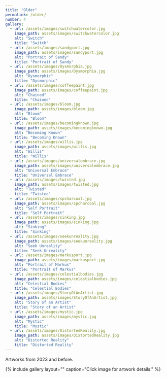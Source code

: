 ```yaml
---
title: "Older"
permalink: /older/
number: 4
gallery:
  - url: /assets/images/switchwatercolor.jpg
    image_path: assets/images/switchwatercolor.jpg
    alt: "Switch"
    title: "Switch"
  - url: /assets/images/sandyport.jpg
    image_path: assets/images/sandyport.jpg
    alt: "Portrait of Sandy"
    title: "Portrait of Sandy"
  - url: /assets/images/Dysmorphia.jpg
    image_path: assets/images/Dysmorphia.jpg
    alt: "Dysmorphic"
    title: "Dysmorphic"
  - url: /assets/images/coffeepaint.jpg
    image_path: assets/images/coffeepaint.jpg
    alt: "Chained"
    title: "Chained"
  - url: /assets/images/bloom.jpg
    image_path: assets/images/bloom.jpg
    alt: "Bloom"
    title: "Bloom"
  - url: /assets/images/becomingknown.jpg
    image_path: assets/images/becomingknown.jpg
    alt: "Becoming Known"
    title: "Becoming Known"
  - url: /assets/images/willis.jpg
    image_path: assets/images/willis.jpg
    alt: "Willis"
    title: "Willis"
  - url: /assets/images/universalembrace.jpg
    image_path: assets/images/universalembrace.jpg
    alt: "Universal Embrace"
    title: "Universal Embrace"
  - url: /assets/images/twisted.jpg
    image_path: assets/images/twisted.jpg
    alt: "Twisted"
    title: "Twisted"
  - url: /assets/images/spcharcoal.jpg
    image_path: assets/images/spcharcoal.jpg
    alt: "Self Portrait"
    title: "Self Portrait"
  - url: /assets/images/sinking.jpg
    image_path: assets/images/sinking.jpg
    alt: "Sinking"
    title: "Sinking"
  - url: /assets/images/seekunreality.jpg
    image_path: assets/images/seekunreality.jpg
    alt: "Seek Unreality"
    title: "Seek Unreality"
  - url: /assets/images/markusport.jpg
    image_path: assets/images/markusport.jpg
    alt: "Portrait of Markus"
    title: "Portrait of Markus"
  - url: /assets/images/celestialbodies.jpg
    image_path: assets/images/celestialbodies.jpg
    alt: "Celestial Bodies"
    title: "Celestial Bodies"
  - url: /assets/images/StoryOfAnArtist.jpg
    image_path: assets/images/StoryOfAnArtist.jpg
    alt: "Story of an Artist"
    title: "Story of an Artist"
  - url: /assets/images/mystic.jpg
    image_path: assets/images/mystic.jpg
    alt: "Mystic"
    title: "Mystic"
  - url: /assets/images/DistortedReality.jpg
    image_path: assets/images/DistortedReality.jpg
    alt: "Distorted Reality"
    title: "Distorted Reality"
---
```

Artworks from 2023 and before.

{% include gallery layout="" caption="Click image for artwork details." %}
